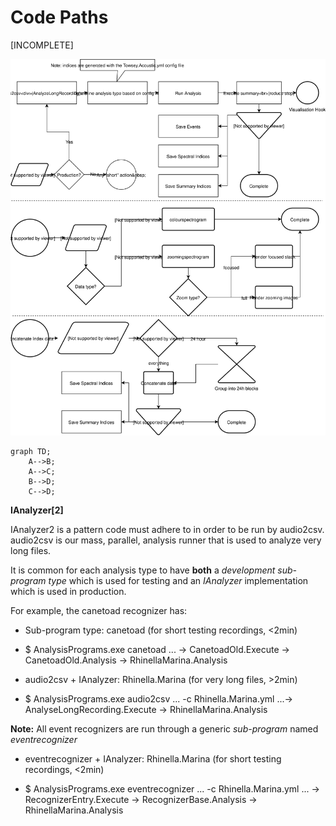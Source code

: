 # Code Paths

[INCOMPLETE]

![Common commands](../images/AnalysisFlow.svg)

```mermaid
graph TD;
    A-->B;
    A-->C;
    B-->D;
    C-->D;
```

**IAnalyzer\[2\]**

IAnalyzer2 is a pattern code must adhere to in order to be run by audio2csv. audio2csv is our mass, parallel, analysis runner that is used to analyze very long files.

It is common for each analysis type to have **both** a *development sub-program type* which is used for testing and an *IAnalyzer* implementation which is used in production.

For example, the canetoad recognizer has:

-   Sub-program type: canetoad (for short testing recordings, &lt;2min)

-   $ AnalysisPrograms.exe canetoad ... -&gt; CanetoadOld.Execute -&gt; CanetoadOld.Analysis -&gt; RhinellaMarina.Analysis

-   audio2csv + IAnalyzer: Rhinella.Marina (for very long files, &gt;2min)

-   $ AnalysisPrograms.exe audio2csv ... -c Rhinella.Marina.yml ...-&gt; AnalyseLongRecording.Execute -&gt; RhinellaMarina.Analysis

**Note:** All event recognizers are run through a generic *sub-program* named *eventrecognizer*

-   eventrecognizer + IAnalyzer: Rhinella.Marina (for short testing recordings, &lt;2min)

-   $ AnalysisPrograms.exe eventrecognizer ... -c Rhinella.Marina.yml ... -&gt; RecognizerEntry.Execute -&gt; RecognizerBase.Analysis -&gt; RhinellaMarina.Analysis